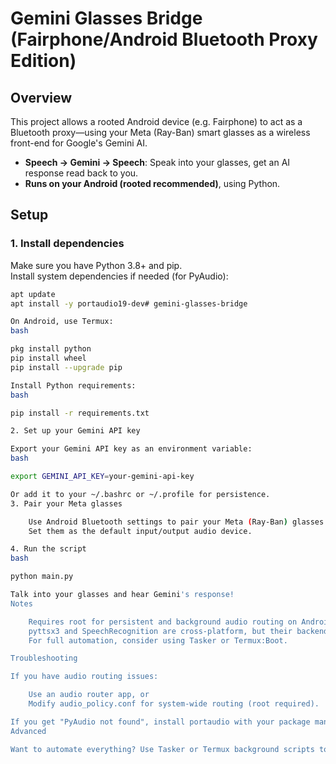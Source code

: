 # Gemini Glasses Bridge (Fairphone/Android Bluetooth Proxy Edition)

## Overview
This project allows a rooted Android device (e.g. Fairphone) to act as a Bluetooth proxy—using your Meta (Ray-Ban) smart glasses as a wireless front-end for Google's Gemini AI.

- **Speech → Gemini → Speech**: Speak into your glasses, get an AI response read back to you.
- **Runs on your Android (rooted recommended)**, using Python.

## Setup

### 1. Install dependencies

Make sure you have Python 3.8+ and pip.  
Install system dependencies if needed (for PyAudio):

```bash
apt update
apt install -y portaudio19-dev# gemini-glasses-bridge

On Android, use Termux:
bash

pkg install python
pip install wheel
pip install --upgrade pip

Install Python requirements:
bash

pip install -r requirements.txt

2. Set up your Gemini API key

Export your Gemini API key as an environment variable:
bash

export GEMINI_API_KEY=your-gemini-api-key

Or add it to your ~/.bashrc or ~/.profile for persistence.
3. Pair your Meta glasses

    Use Android Bluetooth settings to pair your Meta (Ray-Ban) glasses as a headset.
    Set them as the default input/output audio device.

4. Run the script
bash

python main.py

Talk into your glasses and hear Gemini's response!
Notes

    Requires root for persistent and background audio routing on Android.
    pyttsx3 and SpeechRecognition are cross-platform, but their backend may vary.
    For full automation, consider using Tasker or Termux:Boot.

Troubleshooting

If you have audio routing issues:

    Use an audio router app, or
    Modify audio_policy.conf for system-wide routing (root required).

If you get "PyAudio not found", install portaudio with your package manager.
Advanced

Want to automate everything? Use Tasker or Termux background scripts to launch this on boot. Root allows you to force audio routing even when the device is locked or idle.

